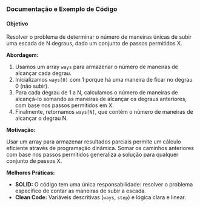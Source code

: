 ### Documentação e Exemplo de Código

#### Objetivo

Resolver o problema de determinar o número de maneiras únicas de subir uma escada de N degraus, dado um conjunto de passos permitidos X.

**Abordagem:**

1. Usamos um array `ways` para armazenar o número de maneiras de alcançar cada degrau.
2. Inicializamos `ways[0]` com 1 porque há uma maneira de ficar no degrau 0 (não subir).
3. Para cada degrau de 1 a N, calculamos o número de maneiras de alcançá-lo somando as maneiras de alcançar os degraus anteriores, com base nos passos permitidos em X.
4. Finalmente, retornamos `ways[N]`, que contém o número de maneiras de alcançar o degrau N.

**Motivação:**

Usar um array para armazenar resultados parciais permite um cálculo eficiente através de programação dinâmica. Somar os caminhos anteriores com base nos passos permitidos generaliza a solução para qualquer conjunto de passos X.

**Melhores Práticas:**

- **SOLID:** O código tem uma única responsabilidade: resolver o problema específico de contar as maneiras de subir a escada.
- **Clean Code:** Variáveis descritivas (`ways`, `step`) e lógica clara e linear.
